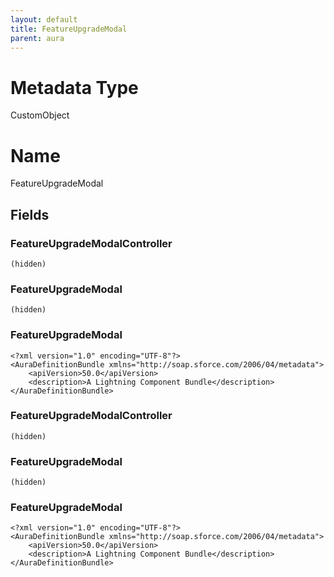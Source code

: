 ```yaml
---
layout: default
title: FeatureUpgradeModal
parent: aura
---
```

# Metadata Type
CustomObject

# Name
FeatureUpgradeModal
## Fields
### FeatureUpgradeModalController

```
(hidden)
```
### FeatureUpgradeModal

```
(hidden)
```
### FeatureUpgradeModal

```
<?xml version="1.0" encoding="UTF-8"?>
<AuraDefinitionBundle xmlns="http://soap.sforce.com/2006/04/metadata">
    <apiVersion>50.0</apiVersion>
    <description>A Lightning Component Bundle</description>
</AuraDefinitionBundle>
```
### FeatureUpgradeModalController

```
(hidden)
```
### FeatureUpgradeModal

```
(hidden)
```
### FeatureUpgradeModal

```
<?xml version="1.0" encoding="UTF-8"?>
<AuraDefinitionBundle xmlns="http://soap.sforce.com/2006/04/metadata">
    <apiVersion>50.0</apiVersion>
    <description>A Lightning Component Bundle</description>
</AuraDefinitionBundle>
```
